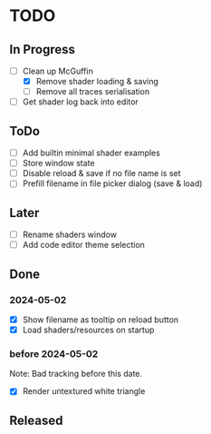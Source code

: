 # TODO


## In Progress

- [ ] Clean up McGuffin
	- [x] Remove shader loading & saving
	- [ ] Remove all traces serialisation

- [ ] Get shader log back into editor

## ToDo

- [ ] Add builtin minimal shader examples
- [ ] Store window state
- [ ] Disable reload & save if no file name is set
- [ ] Prefill filename in file picker dialog (save & load)

## Later
- [ ] Rename shaders window
- [ ] Add code editor theme selection

## Done

### 2024-05-02
- [x] Show filename as tooltip on reload button
- [x] Load shaders/resources on startup

### before 2024-05-02

Note: Bad tracking before this date.

- [x] Render untextured white triangle

## Released
